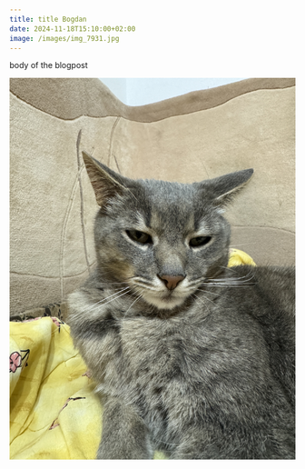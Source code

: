 ```yaml
---
title: title Bogdan
date: 2024-11-18T15:10:00+02:00
image: /images/img_7931.jpg
---
```





body of the blogpost

![alt](/images/img_7931.jpg "title cat")
